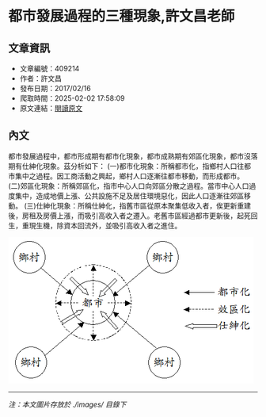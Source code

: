 # 都市發展過程的三種現象,許文昌老師

## 文章資訊
- 文章編號：409214
- 作者：許文昌
- 發布日期：2017/02/16
- 爬取時間：2025-02-02 17:58:09
- 原文連結：[閱讀原文](https://real-estate.get.com.tw/Columns/detail.aspx?no=409214)

## 內文
都市發展過程中，都市形成期有都市化現象，都市成熟期有郊區化現象，都市沒落期有仕紳化現象。茲分析如下：
(一)都市化現象：所稱都市化，指鄉村人口往都市集中之過程。因工商活動之興起，鄉村人口逐漸往都市移動，而形成都市。
(二)郊區化現象：所稱郊區化，指市中心人口向郊區分散之過程。當市中心人口過度集中，造成地價上漲、公共設施不足及居住環境惡化，因此人口逐漸往郊區移動。
(三)仕紳化現象：所稱仕紳化，指舊市區從原本聚集低收入者，俟更新重建後，房租及房價上漲，而吸引高收入者之遷入。老舊市區經過都市更新後，起死回生，重現生機，除資本回流外，並吸引高收入者之進住。

![圖片](./images/409214_b1cd7088.png)


---
*注：本文圖片存放於 ./images/ 目錄下*

